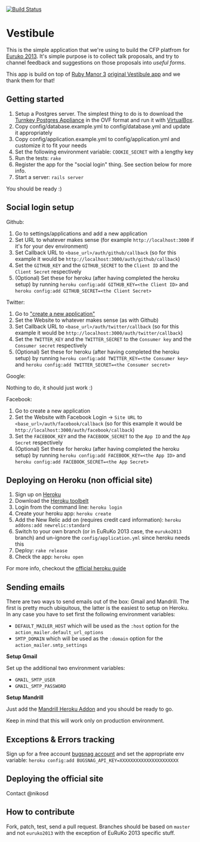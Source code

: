 [![Build Status](https://secure.travis-ci.org/euruko2013/vestibule.png)](http://travis-ci.org/euruko2013/vestibule)

Vestibule
=========

This is the simple application that we're using to build the CFP platfrom for [Euruko 2013][]. It's simple purpose is to collect talk proposals, and try to channel feedback and suggestions on those proposals into *useful forms*.

This app is build on top of [Ruby Manor 3][] [original Vestibule app][] and we thank them for that!

Getting started
-----------------

1. Setup a Postgres server. The simplest thing to do is to download the [Turnkey Postgres Appliance][] in the OVF format and run it with [VirtualBox][].
2. Copy config/database.example.yml to config/database.yml and update it appropriately
2. Copy config/application.example.yml to config/application.yml and customize it to fit your needs
3. Set the following environment variable: `COOKIE_SECRET` with a lengthy key
4. Run the tests: `rake`
5. Register the app for the "social login" thing. See section below for more info.
7. Start a server: `rails server`

You should be ready :)

Social login setup
-----------------

Github:

1. Go to settings/applications and add a new application
2. Set URL to whatever makes sense (for example `http://localhost:3000` if it's for your dev environment)
3. Set Callback URL to `<base_url>/auth/github/callback` (so for this example it would be `http://localhost:3000/auth/github/callback`)
4. Set the `GITHUB_KEY` and the `GITHUB_SECRET` to the `Client ID` and the `Client Secret` respectively
5. (Optional) Set these for heroku (after having completed the heroku setup) by running `heroku config:add GITHUB_KEY=<the Client ID>` and `heroku config:add GITHUB_SECRET=<the Client Secret>`

Twitter:

1. Go to ["create a new application"](https://dev.twitter.com/apps/new)
2. Set the Website to whatever makes sense (as with Github)
3. Set Callback URL to `<base_url>/auth/twitter/callback` (so for this example it would be `http://localhost:3000/auth/twitter/callback`)
4. Set the `TWITTER_KEY` and the `TWITTER_SECRET` to the `Consumer key` and the `Consumer secret` respectively
5. (Optional) Set these for heroku (after having completed the heroku setup) by running `heroku config:add TWITTER_KEY=<the Consumer key>` and `heroku config:add TWITTER_SECRET=<the Consumer secret>`

Google:

Nothing to do, it should just work :)

Facebook:

1. Go to create a new application
2. Set the Website with Facebook Login -> `Site URL` to `<base_url>/auth/facebook/callback` (so for this example it would be `http://localhost:3000/auth/facebook/callback`)
4. Set the `FACEBOOK_KEY` and the `FACEBOOK_SECRET` to the `App ID` and the `App Secret` respectively
5. (Optional) Set these for heroku (after having completed the heroku setup) by running `heroku config:add FACEBOOK_KEY=<the App ID>` and `heroku config:add FACEBOOK_SECRET=<the App Secret>`


Deploying on Heroku (non official site)
-----------------

1. Sign up on [Heroku][]
2. Download the [Heroku toolbelt][]
3. Login from the command line: `heroku login`
4. Create your heroku app: `heroku create`
5. Add the New Relic add on (requires credit card information): `heroku addons:add newrelic:standard`
6. Switch to your own branch (or in EuRuKo 2013 case, the `euruko2013` branch) and un-ignore the `config/application.yml` since heroku needs this
7. Deploy: `rake release`
8. Check the app: `heroku open`

For more info, checkout the [official heroku guide][]

Sending emails
-----------------

There are two ways to send emails out of the box: Gmail and Mandrill. The first is pretty much ubiquitous, the latter is the easiest to setup on Heroku.
In any case you have to set first the following environment variables:

* `DEFAULT_MAILER_HOST` which will be used as the `:host` option for the `action_mailer.default_url_options`
* `SMTP_DOMAIN` which will be used as the `:domain` option for the `action_mailer.smtp_settings`

**Setup Gmail**

Set up the additional two environment variables:

* `GMAIL_SMTP_USER`
* `GMAIL_SMTP_PASSWORD`

**Setup Mandrill**

Just add the [Mandrill Heroku Addon](https://addons.heroku.com/mandrill) and you should be ready to go.

Keep in mind that this will work only on production environment.

Exceptions & Errors tracking
-----------------

Sign up for a free account [bugsnag account](http://bugsnag.com) and set the appropriate env variable: `heroku config:add BUGSNAG_API_KEY=XXXXXXXXXXXXXXXXXXXXXX`

Deploying the official site
-----------------

Contact @nikosd

How to contribute
-----------------

Fork, patch, test, send a pull request. Branches should be based on `master` and not `euruko2013` with the exception of EuRuKo 2013 specific stuff.

[Euruko 2013]: http://euruko2013.org/
[Ruby Manor 3]: http://rubymanor.org/3
[original Vestibule app]: https://github.com/rubymanor/vestibule
[Turnkey Postgres Appliance]: http://www.turnkeylinux.org/postgresql
[VirtualBox]: https://www.virtualbox.org/
[Heroku]: http://www.heroku.com/
[Heroku toolbelt]: https://toolbelt.heroku.com/
[official heroku guide]: https://devcenter.heroku.com/articles/rails3